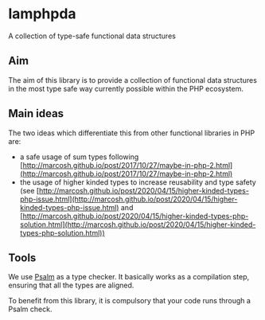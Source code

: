 # lamphpda

A collection of type-safe functional data structures

## Aim

The aim of this library is to provide a collection of functional data
structures in the most type safe way currently possible within the PHP
ecosystem.

## Main ideas

The two ideas which differentiate this from other functional libraries in PHP
are:

- a safe usage of sum types following [http://marcosh.github.io/post/2017/10/27/maybe-in-php-2.html](http://marcosh.github.io/post/2017/10/27/maybe-in-php-2.html)
- the usage of higher kinded types to increase reusability and type safety
    (see [http://marcosh.github.io/post/2020/04/15/higher-kinded-types-php-issue.html](http://marcosh.github.io/post/2020/04/15/higher-kinded-types-php-issue.html)
    and [http://marcosh.github.io/post/2020/04/15/higher-kinded-types-php-solution.html](http://marcosh.github.io/post/2020/04/15/higher-kinded-types-php-solution.html))

## Tools

We use [Psalm](https://psalm.dev/) as a type checker. It basically works as a
compilation step, ensuring that all the types are aligned.

To benefit from this library, it is compulsory that your code runs through a
Psalm check.
